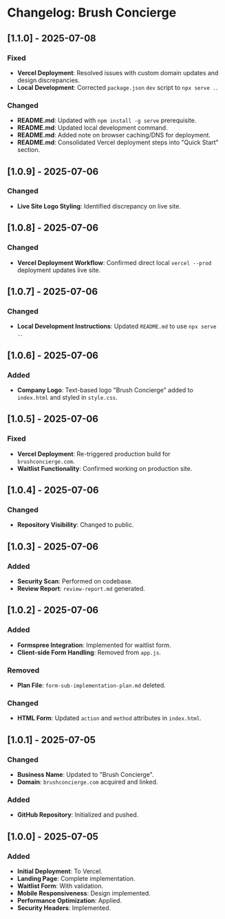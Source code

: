 # Changelog: Brush Concierge

## [1.1.0] - 2025-07-08
### Fixed
- **Vercel Deployment**: Resolved issues with custom domain updates and design discrepancies.
- **Local Development**: Corrected `package.json` `dev` script to `npx serve .`.

### Changed
- **README.md**: Updated with `npm install -g serve` prerequisite.
- **README.md**: Updated local development command.
- **README.md**: Added note on browser caching/DNS for deployment.
- **README.md**: Consolidated Vercel deployment steps into "Quick Start" section.

## [1.0.9] - 2025-07-06
### Changed
- **Live Site Logo Styling**: Identified discrepancy on live site.

## [1.0.8] - 2025-07-06
### Changed
- **Vercel Deployment Workflow**: Confirmed direct local `vercel --prod` deployment updates live site.

## [1.0.7] - 2025-07-06
### Changed
- **Local Development Instructions**: Updated `README.md` to use `npx serve .`.

## [1.0.6] - 2025-07-06
### Added
- **Company Logo**: Text-based logo "Brush Concierge" added to `index.html` and styled in `style.css`.

## [1.0.5] - 2025-07-06
### Fixed
- **Vercel Deployment**: Re-triggered production build for `brushconcierge.com`.
- **Waitlist Functionality**: Confirmed working on production site.

## [1.0.4] - 2025-07-06
### Changed
- **Repository Visibility**: Changed to public.

## [1.0.3] - 2025-07-06
### Added
- **Security Scan**: Performed on codebase.
- **Review Report**: `review-report.md` generated.

## [1.0.2] - 2025-07-06
### Added
- **Formspree Integration**: Implemented for waitlist form.
- **Client-side Form Handling**: Removed from `app.js`.

### Removed
- **Plan File**: `form-sub-implementation-plan.md` deleted.

### Changed
- **HTML Form**: Updated `action` and `method` attributes in `index.html`.

## [1.0.1] - 2025-07-05
### Changed
- **Business Name**: Updated to "Brush Concierge".
- **Domain**: `brushconcierge.com` acquired and linked.

### Added
- **GitHub Repository**: Initialized and pushed.

## [1.0.0] - 2025-07-05
### Added
- **Initial Deployment**: To Vercel.
- **Landing Page**: Complete implementation.
- **Waitlist Form**: With validation.
- **Mobile Responsiveness**: Design implemented.
- **Performance Optimization**: Applied.
- **Security Headers**: Implemented.
